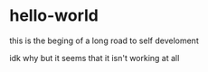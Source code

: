 # hello-world
this is the beging of a long road to self develoment


idk why but it seems that it isn't working at all
